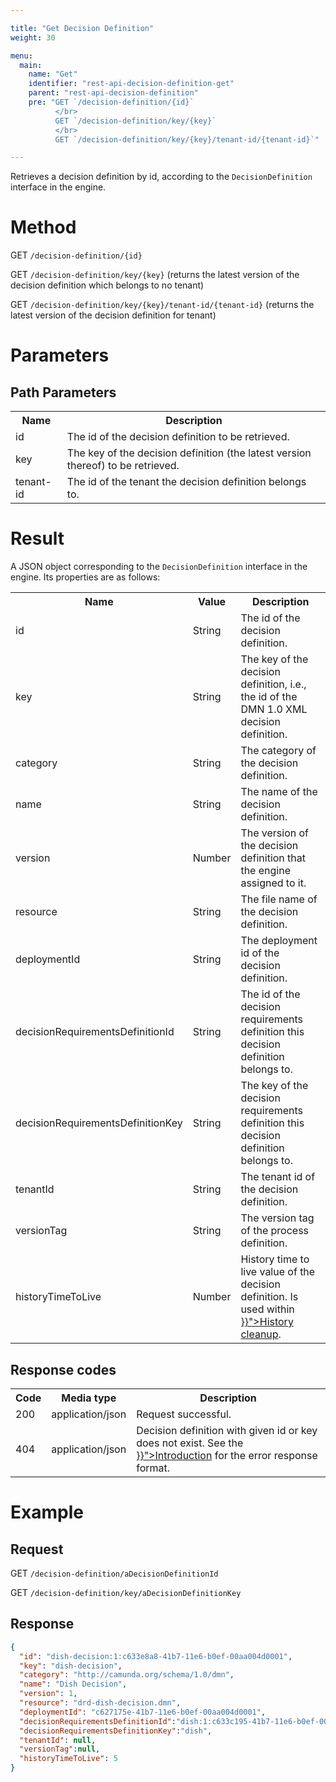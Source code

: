 ```yaml
---

title: "Get Decision Definition"
weight: 30

menu:
  main:
    name: "Get"
    identifier: "rest-api-decision-definition-get"
    parent: "rest-api-decision-definition"
    pre: "GET `/decision-definition/{id}`
          </br>
          GET `/decision-definition/key/{key}`
          </br>
          GET `/decision-definition/key/{key}/tenant-id/{tenant-id}`"

---
```



Retrieves a decision definition by id, according to the `DecisionDefinition` interface in the engine.


# Method

GET `/decision-definition/{id}`

GET `/decision-definition/key/{key}` (returns the latest version of the decision definition which belongs to no tenant)

GET `/decision-definition/key/{key}/tenant-id/{tenant-id}` (returns the latest version of the decision definition for tenant)


# Parameters

## Path Parameters

<table class="table table-striped">
  <tr>
    <th>Name</th>
    <th>Description</th>
  </tr>
  <tr>
    <td>id</td>
    <td>The id of the decision definition to be retrieved.</td>
  </tr>
  <tr>
    <td>key</td>
    <td>The key of the decision definition (the latest version thereof) to be retrieved.</td>
  </tr>
  <tr>
    <td>tenant-id</td>
    <td>The id of the tenant the decision definition belongs to.</td>
  </tr>
</table>

# Result

A JSON object corresponding to the `DecisionDefinition` interface in the engine.
Its properties are as follows:

<table class="table table-striped">
  <tr>
    <th>Name</th>
    <th>Value</th>
    <th>Description</th>
  </tr>
  <tr>
    <td>id</td>
    <td>String</td>
    <td>The id of the decision definition.</td>
  </tr>
  <tr>
    <td>key</td>
    <td>String</td>
    <td>The key of the decision definition, i.e., the id of the DMN 1.0 XML decision definition.</td>
  </tr>
  <tr>
    <td>category</td>
    <td>String</td>
    <td>The category of the decision definition.</td>
  </tr>
  <tr>
    <td>name</td>
    <td>String</td>
    <td>The name of the decision definition.</td>
  </tr>
  <tr>
    <td>version</td>
    <td>Number</td>
    <td>The version of the decision definition that the engine assigned to it.</td>
  </tr>
  <tr>
    <td>resource</td>
    <td>String</td>
    <td>The file name of the decision definition.</td>
  </tr>
  <tr>
    <td>deploymentId</td>
    <td>String</td>
    <td>The deployment id of the decision definition.</td>
  </tr>
  <tr>
    <td>decisionRequirementsDefinitionId</td>
    <td>String</td>
    <td>The id of the decision requirements definition this decision definition belongs to.</td>
  </tr>
  <tr>
    <td>decisionRequirementsDefinitionKey</td>
    <td>String</td>
    <td>The key of the decision requirements definition this decision definition belongs to.</td>
  </tr>
  <tr>
    <td>tenantId</td>
    <td>String</td>
    <td>The tenant id of the decision definition.</td>
  </tr>
  <tr>
    <td>versionTag</td>
    <td>String</td>
    <td>The version tag of the process definition.</td>
  </tr>
  <tr>
    <td>historyTimeToLive</td>
    <td>Number</td>
    <td>History time to live value of the decision definition. Is used within <a href="{{< ref "/user-guide/process-engine/history.md#history-cleanup">}}">History cleanup</a>.</td>
  </tr>
</table>


## Response codes

<table class="table table-striped">
  <tr>
    <th>Code</th>
    <th>Media type</th>
    <th>Description</th>
  </tr>
  <tr>
    <td>200</td>
    <td>application/json</td>
    <td>Request successful.</td>
  </tr>
  <tr>
    <td>404</td>
    <td>application/json</td>
    <td>
      Decision definition with given id or key does not exist.
      See the <a href="{{< ref "/reference/rest/overview/_index.md#error-handling" >}}">Introduction</a> for the error response format.
    </td>
  </tr>
</table>


# Example

## Request

GET `/decision-definition/aDecisionDefinitionId`

GET `/decision-definition/key/aDecisionDefinitionKey`

## Response

```json
{
  "id": "dish-decision:1:c633e8a8-41b7-11e6-b0ef-00aa004d0001",
  "key": "dish-decision",
  "category": "http://camunda.org/schema/1.0/dmn",
  "name": "Dish Decision",
  "version": 1,
  "resource": "drd-dish-decision.dmn",
  "deploymentId": "c627175e-41b7-11e6-b0ef-00aa004d0001",
  "decisionRequirementsDefinitionId":"dish:1:c633c195-41b7-11e6-b0ef-00aa004d0001",
  "decisionRequirementsDefinitionKey":"dish",
  "tenantId": null,
  "versionTag":null,
  "historyTimeToLive": 5
}
```
